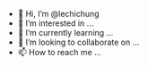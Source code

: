 - 👋 Hi, I’m @lechichung
- 👀 I’m interested in ...
- 🌱 I’m currently learning ...
- 💞️ I’m looking to collaborate on ...
- 📫 How to reach me ...

<!---
lechichung/lechichung is a ✨ special ✨ repository because its `README.md` (this file) appears on your GitHub profile.
You can click the Preview link to take a look at your changes.
--->
